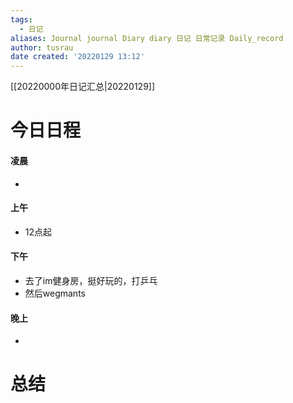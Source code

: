 ```yaml
---
tags:
  - 日记
aliases: Journal journal Diary diary 日记 日常记录 Daily_record
author: tusrau
date created: '20220129 13:12'
---
```


[[20220000年日记汇总|20220129]]

# 今日日程

#### 凌晨
- 

#### 上午
- 12点起

#### 下午
- 去了im健身房，挺好玩的，打乒乓
- 然后wegmants


#### 晚上
- 

# 总结
